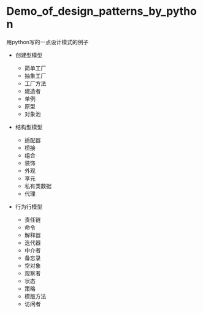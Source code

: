 # Demo_of_design_patterns_by_python
用python写的一点设计模式的例子

* 创建型模型
    * 简单工厂
    * 抽象工厂
    * 工厂方法
    * 建造者
    * 单例
    * 原型
    * 对象池
    
* 结构型模型
    * 适配器
    * 桥接
    * 组合
    * 装饰
    * 外观
    * 享元
    * 私有类数据
    * 代理
    
* 行为行模型
    * 责任链
    * 命令
    * 解释器
    * 迭代器
    * 中介者
    * 备忘录
    * 空对象
    * 观察者
    * 状态
    * 策略
    * 模版方法
    * 访问者
